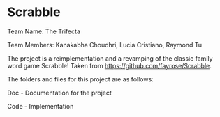 # Scrabble

Team Name: The Trifecta

Team Members: Kanakabha Choudhri, Lucia Cristiano, Raymond Tu

The project is a reimplementation and a revamping of the classic family word game Scrabble! Taken from https://github.com/fayrose/Scrabble. 

The folders and files for this project are as follows:

Doc - Documentation for the project

Code - Implementation